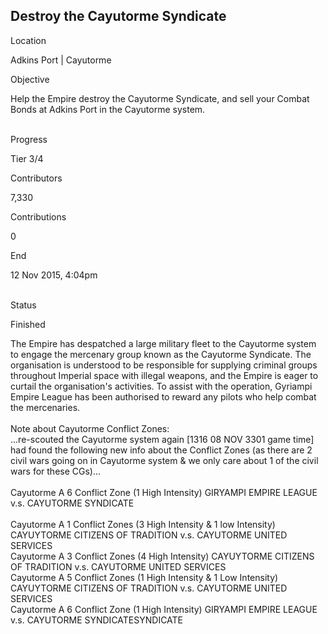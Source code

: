 ## Destroy the Cayutorme Syndicate

Location

Adkins Port \| Cayutorme

Objective

Help the Empire destroy the Cayutorme Syndicate, and sell your Combat
Bonds at Adkins Port in the Cayutorme system.

\
Progress

Tier 3/4

Contributors

7,330

Contributions

0

End

12 Nov 2015, 4:04pm

\
Status

Finished

The Empire has despatched a large military fleet to the Cayutorme system
to engage the mercenary group known as the Cayutorme Syndicate. The
organisation is understood to be responsible for supplying criminal
groups throughout Imperial space with illegal weapons, and the Empire is
eager to curtail the organisation\'s activities. To assist with the
operation, Gyriampi Empire League has been authorised to reward any
pilots who help combat the mercenaries.\
\
Note about Cayutorme Conflict Zones:\
...re-scouted the Cayutorme system again \[1316 08 NOV 3301 game time\]
had found the following new info about the Conflict Zones (as there are
2 civil wars going on in Cayutorme system & we only care about 1 of the
civil wars for these CGs)...\
\
Cayutorme A 6 Conflict Zone (1 High Intensity) GIRYAMPI EMPIRE LEAGUE
v.s. CAYUTORME SYNDICATE\
\
Cayutorme A 1 Conflict Zones (3 High Intensity & 1 low Intensity)
CAYUYTORME CITIZENS OF TRADITION v.s. CAYUTORME UNITED SERVICES\
Cayutorme A 3 Conflict Zones (4 High Intensity) CAYUYTORME CITIZENS OF
TRADITION v.s. CAYUTORME UNITED SERVICES\
Cayutorme A 5 Conflict Zones (1 High Intensity & 1 Low Intensity)
CAYUYTORME CITIZENS OF TRADITION v.s. CAYUTORME UNITED SERVICES\
Cayutorme A 6 Conflict Zone (1 High Intensity) GIRYAMPI EMPIRE LEAGUE
v.s. CAYUTORME SYNDICATESYNDICATE
